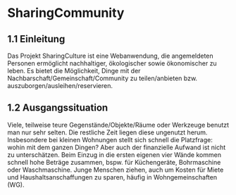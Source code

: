 # SharingCommunity
## 1.1	Einleitung
Das Projekt SharingCulture ist eine Webanwendung, die angemeldeten Personen ermöglicht nachhaltiger, ökologischer sowie ökonomischer zu leben. Es bietet die Möglichkeit, Dinge mit der Nachbarschaft/Gemeinschaft/Community zu teilen/anbieten bzw. auszuborgen/ausleihen/reservieren. 
## 1.2	Ausgangssituation
Viele, teilweise teure Gegenstände/Objekte/Räume oder Werkzeuge benutzt man nur sehr selten. Die restliche Zeit liegen diese ungenutzt herum. Insbesondere bei kleinen Wohnungen stellt sich schnell die Platzfrage: wohin mit dem ganzen Dingen? Aber auch der finanzielle Aufwand ist nicht zu unterschätzen. Beim Einzug in die ersten eigenen vier Wände kommen schnell hohe Beträge zusammen, bspw. für Küchengeräte, Bohrmaschine oder Waschmaschine. Junge Menschen ziehen, auch um Kosten für Miete und Haushaltsanschaffungen zu sparen, häufig in Wohngemeinschaften (WG).
